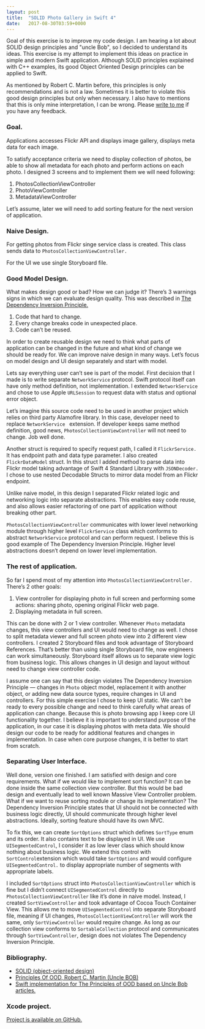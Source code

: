 ```yaml
---
layout: post
title:  "SOLID Photo Gallery in Swift 4"
date:   2017-08-30T03:59+0000
---
```


Goal of this exercise is to improve my code design. I am hearing a lot about SOLID design principles and "uncle Bob", so I decided to understand its ideas. This exercise is my attempt to implement this ideas on practice in simple and modern Swift application. Although SOLID principles explained with C++ examples, its good Object Oriented Design principles can be applied to Swift.

As mentioned by Robert C. Martin before, this principles is only recommendations and is not a law. Sometimes it is better to violate this good design principles but only when necessary. I also have to mentions that this is only mine interpretation, I can be wrong. Please [write to me][1] if you have any feedback.

### Goal.
Applications accesses Flickr API and displays image gallery, displays meta data for each image.

To satisfy acceptance criteria we need to display collection of photos, be able to show all metadata for each photo and perform actions on each photo. I designed 3 screens and to implement them we will need following:
1. PhotosCollectionViewController
2. PhotoViewController
3. MetadataViewController

Let’s assume, later we will need to add sorting feature for the next version of application.

### Naive Design.
For getting photos from Flickr singe service class is created. This class sends data to `PhotosCollectionViewController.`

For the UI we use single Storyboard file.

### Good Model Design.
What makes design good or bad? How we can judge it? There’s 3 warnings signs in which we can evaluate design quality. This was described in [The Dependency Inversion Principle.][2]

1. Code that hard to change.
2. Every change breaks code in unexpected place.
3. Code can’t be reused.

In order to create reusable design we need to think what parts of application can be changed in the future and what kind of change we should be ready for.  We can improve naive design in many ways. Let’s focus on model design and UI design separately and start with model.

Lets say everything user can’t see is part of the model. First decision that I made is to write separate `NetworkService` protocol. Swift protocol itself can have only method definition, not implementation. I extended `NetworkService` and chose to use Apple `URLSession` to request data with status and optional error object. 

Let’s imagine this source code need to be used in another project which relies on third party Alamofire library. In this case, developer need to replace `NetworkService ` extension. If developer keeps same method definition, good news, `PhotosCollectionViewController` will not need to change. Job well done.

Another struct is required to specify request path, I called it `FlickrService.` It has endpoint path and data type parameter. I also created `FlickrDataModel` struct. In this struct I added method to parse data into Flickr model taking advantage of Swift 4 Standard Library with `JSONDecoder.` I chose to use nested Decodable Structs to mirror data model from an Flickr endpoint.

Unlike naive model, in this design I separated Flickr related logic and networking logic into separate abstractions. This enables easy code reuse, and also allows easier refactoring of one part of application without breaking other part.

`PhotosCollectionViewController` communicates with lower level networking module through higher level  `FlickrService` class which conforms to abstract `NetworkService` protocol and can perform request. I believe this is good example of The Dependency Inversion Principle. Higher level abstractions doesn’t depend on lower level implementation.

### The rest of application.
So far I spend most of my attention into `PhotosCollectionViewController.` There’s 2 other goals:

1. View controller  for displaying photo in full screen and performing some actions: sharing photo, opening original  Flickr web page.
2. Displaying metadata in full screen.

This can be done with 2 or 1 view controller. Whenever `Photo` metadata changes, this view controllers and UI would need to change as well. I chose to split metadata viewer and full screen photo view into 2 different view controllers. I created 2 Storyboard files and took advantage of Storyboard References. That’s better than using single Storyboard file, now engineers can work simultaneously. Storyboard itself allows us to separate view logic from business logic. This allows changes in UI design and layout without need to change view controller code.

I assume one can say that this design violates The Dependency Inversion Principle — changes in `Photo` object model, replacement it with another object, or adding new data source types, require changes in UI and controllers.  For this simple exercise I chose to keep UI static. We can’t be ready to every possible change and need to think carefully what areas of application can change. Because this is photo browsing app I keep core UI functionality together. I believe it is important to understand purpose of the application, in our case it is displaying photos with meta data. We should design our code to be ready for additional features and changes in implementation. In case when core purpose changes, it is better to start from scratch.

### Separating User Interface.
Well done, version one finished. I am satisfied with design and core requirements. What if we would like to implement sort function? It can be done  inside the same collection view controller. But this would be bad design and eventually lead to well known Massive View Controller problem. What if we want to reuse sorting module or change its implementation? The Dependency Inversion Principle states that UI should not be connected with business logic directly, UI should communicate through higher level abstractions. Ideally, sorting feature should have its own MVC.

To fix this, we can create `SortOptions` struct which defines `SortType` enum and its order. It also contains text to be displayed in UI. We use `UISegmentedControl`, I consider it as low lever class which should know nothing about business logic. We extend this control with `SortControl`extension which would take `SortOptions` and would configure  `UISegmentedControl.` to display appropriate number of segments with appropriate labels. 

I included  `SortOptions` struct into `PhotosCollectionViewController` which is fine but I didn’t connect `UISegmentedControl` directly to `PhotosCollectionViewController` like it’s done in naive model. Instead, I created `SortViewController` and took advantage of Cocoa Touch Container View. This allows me to move `UISegmentedControl` into separate Storyboard file, meaning if UI changes, `PhotosCollectionViewController` will work the same, only `SortViewController` would require change. As long as our collection view conforms to `SortableCollection` protocol and communicates through `SortViewController`, design does not violates The Dependency Inversion Principle.

### Bibliography.
* [SOLID (object-oriented design)][3]
* [Principles Of OOD, Robert C. Martin (Uncle BOB)][4]
* [Swift implementation for The Principles of OOD based on Uncle Bob articles.][5]

### Xcode project.
[Project is available on GitHub.][6]


[1]:	mailto:boris@cocoaswitch.com
[2]:	http://docs.google.com/a/cleancoder.com/viewer?a=v&pid=explorer&chrome=true&srcid=0BwhCYaYDn8EgMjdlMWIzNGUtZTQ0NC00ZjQ5LTkwYzQtZjRhMDRlNTQ3ZGMz&hl=en
[3]:	https://en.wikipedia.org/wiki/SOLID_(object-oriented_design)
[4]:	http://butunclebob.com/ArticleS.UncleBob.PrinciplesOfOod
[5]:	https://github.com/ochococo/OOD-Principles-In-Swift
[6]:	https://github.com/borisyurkevich/photos